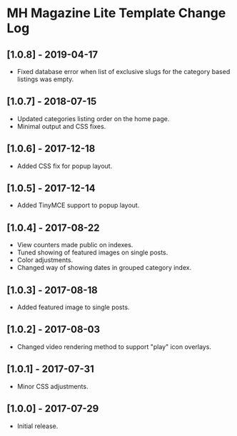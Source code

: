
# MH Magazine Lite Template Change Log

## [1.0.8] - 2019-04-17

- Fixed database error when list of exclusive slugs for the category based listings was empty.

## [1.0.7] - 2018-07-15

- Updated categories listing order on the home page.
- Minimal output and CSS fixes.

## [1.0.6] - 2017-12-18

- Added CSS fix for popup layout.

## [1.0.5] - 2017-12-14

- Added TinyMCE support to popup layout.

## [1.0.4] - 2017-08-22

- View counters made public on indexes.
- Tuned showing of featured images on single posts.
- Color adjustments.
- Changed way of showing dates in grouped category index.

## [1.0.3] - 2017-08-18

- Added featured image to single posts.

## [1.0.2] - 2017-08-03

- Changed video rendering method to support "play" icon overlays.

## [1.0.1] - 2017-07-31

- Minor CSS adjustments.

## [1.0.0] - 2017-07-29

- Initial release.
